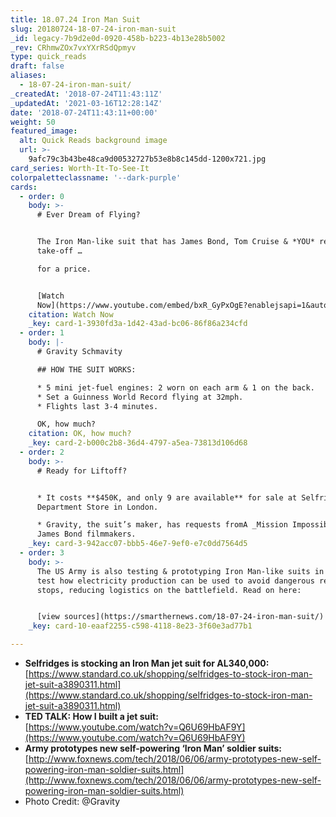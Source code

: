 ```yaml
---
title: 18.07.24 Iron Man Suit
slug: 20180724-18-07-24-iron-man-suit
_id: legacy-7b9d2e0d-0920-458b-b223-4b13e28b5002
_rev: CRhmwZOx7vxYXrRSdQpmyv
type: quick_reads
draft: false
aliases:
  - 18-07-24-iron-man-suit/
_createdAt: '2018-07-24T11:43:11Z'
_updatedAt: '2021-03-16T12:28:14Z'
date: '2018-07-24T11:43:11+00:00'
weight: 50
featured_image:
  alt: Quick Reads background image
  url: >-
    9afc79c3b43be48ca9d00532727b53e8b8c145dd-1200x721.jpg
card_series: Worth-It-To-See-It
colorpaletteclassname: '--dark-purple'
cards:
  - order: 0
    body: >-
      # Ever Dream of Flying?


      The Iron Man-like suit that has James Bond, Tom Cruise & *YOU* ready for
      take-off …  

      for a price.


      [Watch
      Now](https://www.youtube.com/embed/bxR_GyPxOgE?enablejsapi=1&autoplay=1&rel=0)
    citation: Watch Now
    _key: card-1-3930fd3a-1d42-43ad-bc06-86f86a234cfd
  - order: 1
    body: |-
      # Gravity Schmavity

      ## HOW THE SUIT WORKS:

      * 5 mini jet-fuel engines: 2 worn on each arm & 1 on the back.
      * Set a Guinness World Record flying at 32mph.
      * Flights last 3-4 minutes.

      OK, how much?
    citation: OK, how much?
    _key: card-2-b000c2b8-36d4-4797-a5ea-73813d106d68
  - order: 2
    body: >-
      # Ready for Liftoff?


      * It costs **$450K, and only 9 are available** for sale at Selfridges
      Department Store in London.

      * Gravity, the suit’s maker, has requests fromA _Mission Impossible_ &A
      James Bond filmmakers.
    _key: card-3-942acc07-bbb5-46e7-9ef0-e7c0dd7564d5
  - order: 3
    body: >-
      The US Army is also testing & prototyping Iron Man-like suits in order to
      test how electricity production can be used to avoid dangerous resupply
      stops, reducing logistics on the battlefield. Read on here:


      [view sources](https://smarthernews.com/18-07-24-iron-man-suit/)
    _key: card-10-eaaf2255-c598-4118-8e23-3f60e3ad77b1

---
```

* **Selfridges is stocking an Iron Man jet suit for AL340,000:**  
[https://www.standard.co.uk/shopping/selfridges-to-stock-iron-man-jet-suit-a3890311.html](https://www.standard.co.uk/shopping/selfridges-to-stock-iron-man-jet-suit-a3890311.html)
* **TED TALK: How I built a jet suit:**  
[https://www.youtube.com/watch?v=Q6U69HbAF9Y](https://www.youtube.com/watch?v=Q6U69HbAF9Y)
* **Army prototypes new self-powering ‘Iron Man’ soldier suits:**  
[http://www.foxnews.com/tech/2018/06/06/army-prototypes-new-self-powering-iron-man-soldier-suits.html](http://www.foxnews.com/tech/2018/06/06/army-prototypes-new-self-powering-iron-man-soldier-suits.html)
* Photo Credit: @Gravity